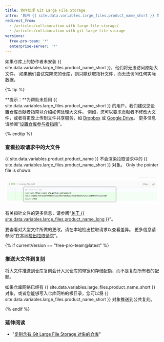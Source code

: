 ```yaml
---
title: 协作处理 Git Large File Storage
intro: '启用 {{ site.data.variables.large_files.product_name_short }} 后，您就可以像使用 Git 管理的任何文件一样获取、修改和推送大文件。 但是，没有 {{ site.data.variables.large_files.product_name_short }} 的用户将经历不同的工作流程。'
redirect_from:
  - /articles/collaboration-with-large-file-storage/
  - /articles/collaboration-with-git-large-file-storage
versions:
  free-pro-team: '*'
  enterprise-server: '*'
---
```


如果仓库上的协作者未安装 {{ site.data.variables.large_files.product_name_short }}，他们将无法访问原始大文件。 如果他们尝试克隆您的仓库，则只能获取指针文件，而无法访问任何实际数据。

{% tip %}

**提示：**为帮助未启用 {{ site.data.variables.large_files.product_name_short }} 的用户，我们建议您设置仓库贡献者指南以介绍如何处理大文件。 例如，您可以要求贡献者不修改大文件，或者将更改上传到文件共享服务，如 [Dropbox](http://www.dropbox.com/) 或 <a href="https://drive.google.com/" data-proofer-ignore>Google Drive</a>。 更多信息请参阅“[设置仓库参与者指南](/github/building-a-strong-community/setting-guidelines-for-repository-contributors)”。

{% endtip %}

### 查看拉取请求中的大文件

{{ site.data.variables.product.product_name }} 不会渲染拉取请求中的 {{ site.data.variables.large_files.product_name_short }} 对象。 Only the pointer file is shown:

![大文件的示例 PR](/assets/images/help/large_files/large_files_pr.png)

有关指针文件的更多信息，请参阅“[关于 {{ site.data.variables.large_files.product_name_long }}](/github/managing-large-files/about-git-large-file-storage#pointer-file-format)”。

要查看对大型文件所做的更改，请在本地检出拉取请求以查看差异。 更多信息请参阅“[在本地检出拉取请求](/github/collaborating-with-issues-and-pull-requests/checking-out-pull-requests-locally)”。

{% if currentVersion == "free-pro-team@latest" %}

### 推送大文件到复刻

将大文件推送到仓库复刻会计入父仓库的带宽和存储配额，而不是复刻所有者的配额。

如果仓库网络已经有 {{ site.data.variables.large_files.product_name_short }} 对象，或者您能够写入仓库网络的根目录，您可以将 {{ site.data.variables.large_files.product_name_short }} 对象推送到公共复刻。

{% endif %}

### 延伸阅读

- "[复制含有 Git Large File Storage 对象的仓库](/articles/duplicating-a-repository/#mirroring-a-repository-that-contains-git-large-file-storage-objects)"
